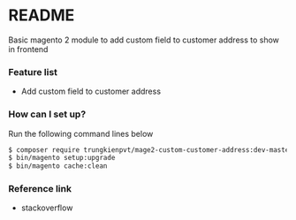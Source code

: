 # README #

Basic magento 2 module to add custom field to customer address to show in frontend

### Feature list ###

+ Add custom field to customer address
                   
### How can I set up? ###

Run the following command lines below
```sh
$ composer require trungkienpvt/mage2-custom-customer-address:dev-master 
$ bin/magento setup:upgrade
$ bin/magento cache:clean
```
### Reference link ###
* stackoverflow

